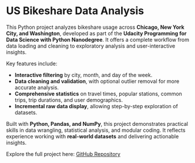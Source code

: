 # US Bikeshare Data Analysis

This Python project analyzes bikeshare usage across **Chicago, New York City, and Washington**, developed as part of the **Udacity Programming for Data Science with Python Nanodegree**. It offers a complete workflow from data loading and cleaning to exploratory analysis and user-interactive insights.

Key features include:
- **Interactive filtering** by city, month, and day of the week.
- **Data cleaning and validation**, with optional outlier removal for more accurate analysis.
- **Comprehensive statistics** on travel times, popular stations, common trips, trip durations, and user demographics.
- **Incremental raw data display**, allowing step-by-step exploration of datasets.

Built with **Python, Pandas, and NumPy**, this project demonstrates practical skills in data wrangling, statistical analysis, and modular coding. It reflects experience working with **real-world datasets** and delivering actionable insights.

Explore the full project here: [GitHub Repository](https://github.com/Re831-lab/bikeshare-project/tree/refactoring)
